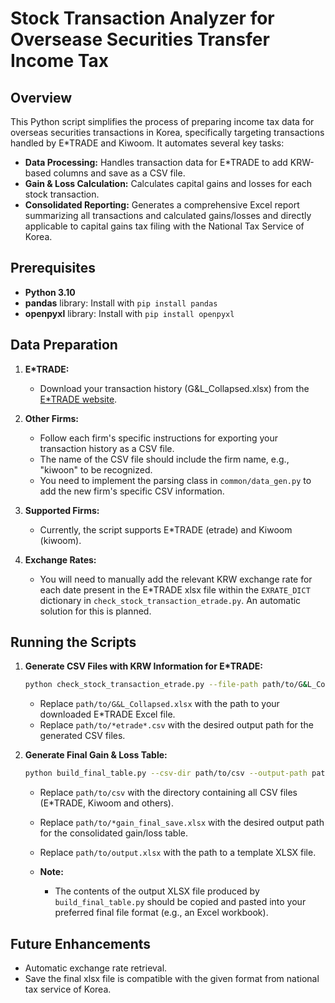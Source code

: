 # Stock Transaction Analyzer for Oversease Securities Transfer Income Tax

## Overview

This Python script simplifies the process of preparing income tax data for overseas securities transactions in Korea, specifically targeting transactions handled by E*TRADE and Kiwoom. It automates several key tasks:

* **Data Processing:**  Handles transaction data for E*TRADE to add KRW-based columns and save as a CSV file.
* **Gain & Loss Calculation:**  Calculates capital gains and losses for each stock transaction.
* **Consolidated Reporting:**  Generates a comprehensive Excel report summarizing all transactions and calculated gains/losses and directly applicable to capital gains tax filing with the National Tax Service of Korea.

## Prerequisites

* **Python 3.10** 
* **pandas** library:  Install with `pip install pandas`
* **openpyxl** library:  Install with `pip install openpyxl`

##  Data Preparation

1. **E*TRADE:**  

    -  Download your transaction history (G&L_Collapsed.xlsx) from the [E*TRADE website](https://us.etrade.com).

2. **Other Firms:**

    -  Follow each firm's specific instructions for exporting your transaction history as a CSV file.
    -  The name of the CSV file should include the firm name, e.g., "kiwoon" to be recognized.
    -  You need to implement the parsing class in `common/data_gen.py` to add the new firm's specific CSV information.

3. **Supported Firms:**

    -  Currently, the script supports E*TRADE (etrade) and Kiwoom (kiwoom).
    

3. **Exchange Rates:**

    -  You will need to manually add the relevant KRW exchange rate for each date present in the E*TRADE xlsx file within the `EXRATE_DICT` dictionary in `check_stock_transaction_etrade.py`.  An automatic solution for this is planned.

## Running the Scripts

1. **Generate CSV Files with KRW Information for E*TRADE:**

    ```bash
    python check_stock_transaction_etrade.py --file-path path/to/G&L_Collapsed.xlsx --output-path path/to/*etrade*.csv
    ```

    - Replace `path/to/G&L_Collapsed.xlsx` with the path to your downloaded E*TRADE Excel file.
    - Replace `path/to/*etrade*.csv` with the desired output path for the generated CSV files.

2. **Generate Final Gain & Loss Table:**

    ```bash
    python build_final_table.py --csv-dir path/to/csv --output-path path/to/*gain_final_save.xlsx --format-path path/to/output.xlsx
    ```

    - Replace `path/to/csv` with the directory containing all CSV files (E*TRADE, Kiwoom and others).
    - Replace `path/to/*gain_final_save.xlsx` with the desired output path for the consolidated gain/loss table. 
    - Replace `path/to/output.xlsx` with the path to a template XLSX file.

     - **Note:** 
       - The contents of the output XLSX file produced by `build_final_table.py` should be copied and pasted into your preferred final file format (e.g., an Excel workbook). 

##  Future Enhancements

* Automatic exchange rate retrieval.
* Save the final xlsx file is compatible with the given format from national tax service of Korea.
